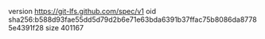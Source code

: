 version https://git-lfs.github.com/spec/v1
oid sha256:b588d93fae55dd5d79d2b6e71e63bda6391b37ffac75b8086da87785e4391f28
size 401167
